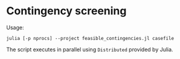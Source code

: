 # Contingency screening

Usage:
```
julia [-p nprocs] --project feasible_contingencies.jl casefile
```

The script executes in parallel using `Distributed` provided by Julia.